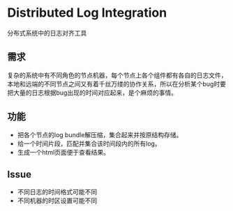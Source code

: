 # Distributed Log Integration
分布式系统中的日志对齐工具

## 需求
复杂的系统中有不同角色的节点机器，每个节点上各个组件都有各自的日志文件，本地和远端的不同节点之间又有着千丝万缕的协作关系，所以在分析某个bug时要把大量的日志根据bug出现的时间对应起来，是个麻烦的事情。


## 功能

- 把各个节点的log bundle解压缩，集合起来并按原结构存储。
- 给一个时间片段，匹配并集合该时间段内的所有log。
- 生成一个html页面便于查看结果。


## Issue

- 不同日志的时间格式可能不同
- 不同机器的时区设置可能不同